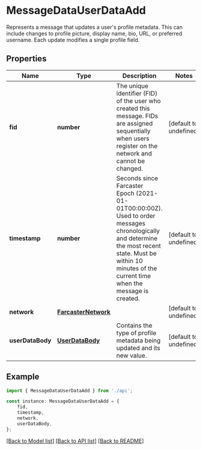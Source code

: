 # MessageDataUserDataAdd

Represents a message that updates a user\'s profile metadata. This can include changes to profile picture, display name, bio, URL, or preferred username. Each update modifies a single profile field.

## Properties

Name | Type | Description | Notes
------------ | ------------- | ------------- | -------------
**fid** | **number** | The unique identifier (FID) of the user who created this message. FIDs are assigned sequentially when users register on the network and cannot be changed. | [default to undefined]
**timestamp** | **number** | Seconds since Farcaster Epoch (2021-01-01T00:00:00Z). Used to order messages chronologically and determine the most recent state. Must be within 10 minutes of the current time when the message is created. | [default to undefined]
**network** | [**FarcasterNetwork**](FarcasterNetwork.md) |  | [default to undefined]
**userDataBody** | [**UserDataBody**](UserDataBody.md) | Contains the type of profile metadata being updated and its new value. | [default to undefined]

## Example

```typescript
import { MessageDataUserDataAdd } from './api';

const instance: MessageDataUserDataAdd = {
    fid,
    timestamp,
    network,
    userDataBody,
};
```

[[Back to Model list]](../README.md#documentation-for-models) [[Back to API list]](../README.md#documentation-for-api-endpoints) [[Back to README]](../README.md)
